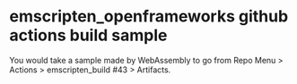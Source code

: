 # emscripten_openframeworks github actions build sample

You would take a sample made by WebAssembly to go from Repo Menu > Actions > emscripten_build #43 > Artifacts.
